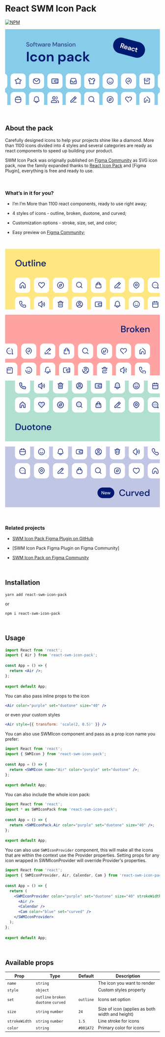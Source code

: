 # React SWM Icon Pack

[![NPM](https://img.shields.io/npm/v/react-swm-icon-pack.svg)](https://www.npmjs.com/package/react-swm-icon-pack)

![Cover art](/images/swm-icon-pack-cover.jpg)    

&nbsp;
&nbsp;
&nbsp;


## About the pack

Carefully designed icons to help your projects shine like a diamond. More than 1100 icons divided into 4 styles and several categories are ready as react components to speed up building your product.

SWM Icon Pack was originally published on [Figma Community](https://www.figma.com/community/file/942053544758339202/SWM-Icon-Pack) as SVG icon pack, now the family expanded thanks to [React Icon Pack](https://www.npmjs.com/package/react-swm-icon-pack) and [Figma Plugin], everything is free and ready to use.

&nbsp;
&nbsp;
&nbsp;

### What’s in it for you?

* I’m I’m More than 1100 react components, ready to use right away;

* 4 styles of icons - outline, broken, duotone, and curved;

* Customization options - stroke, size, set, and color;

* Easy preview on [Figma Community](https://www.figma.com/community/file/942053544758339202/SWM-Icon-Pack);

&nbsp;
&nbsp;
&nbsp;


![Cover art](/images/swm-icon-pack-01.jpg)

![Cover art](/images/swm-icon-pack-02.jpg)

![Cover art](/images/swm-icon-pack-03.jpg)

![Cover art](/images/swm-icon-pack-04.jpg)

&nbsp;
&nbsp;
&nbsp;

### Related projects

* [SWM Icon Pack Figma Plugin on GitHub](https://github.com/kvmxlv/figma-swm-icon-pack)

* [SWM Icon Pack Figma Plugin on Figma Community]

* [SWM Icon Pack on Figma Community](https://www.figma.com/community/file/942053544758339202/SWM-Icon-Pack)

&nbsp;
&nbsp;
&nbsp;


## Installation

    yarn add react-swm-icon-pack

or

    npm i react-swm-icon-pack

&nbsp;
&nbsp;
&nbsp;

## Usage

```jsx
import React from 'react';
import { Air } from 'react-swm-icon-pack';

const App = () => {
  return <Air />;
};

export default App;
```

You can also pass inline props to the icon

```jsx
<Air color="purple" set="duotone" size="40" />
```

or even your custom styles

```jsx
<Air style={{ transform: 'scale(2, 0.5)' }} />
```

You can also use SWMIcon component and pass as a prop icon name you prefer:

```jsx
import React from 'react';
import { SWMIcon } from 'react-swm-icon-pack';

const App = () => {
  return <SWMIcon name="Air" color="purple" set="duotone" />;
};

export default App;
```

You can also include the whole icon pack:

```jsx
import React from 'react';
import * as SWMIconPack from 'react-swm-icon-pack';

const App = () => {
  return <SWMIconPack.Air color="purple" set="duotone" size="40" />;
};

export default App;
```

You can also use `SWMIconProvider` component, this will make all the icons that are within the context use the Provider properties.
Setting props for any icon wrapped in SWMIconProvider will override Provider's properties.

```jsx
import React from 'react';
import { SWMIconProvider, Air, Calendar, Cam } from 'react-swm-icon-pack';

const App = () => {
  return (
    <SWMIconProvider color="purple" set="duotone" size="40" strokeWidth="1.8">
      <Air />
      <Calendar />
      <Cam color="blue" set="curved" />
    </SWMIconProvider>
  );
};

export default App;
```

&nbsp;
&nbsp;
&nbsp;

## Available props

| Prop          | Type                                  | Default   | Description                                     |
| ------------- | ------------------------------------- | --------- | ----------------------------------------------- |
| `name`        | `string`                              |           | The icon you want to render                     |
| `style`       | `object`                              |           | Custom styles property                          |
| `set`         | `outline` `broken` `duotone` `curved` | `outline` | Icons set option                                |
| `size`        | `string` `number`                     | `24`      | Size of icon (applies as both width and height) |
| `strokeWidth` | `string` `number`                     | `1.5`     | Line stroke for icons                           |
| `color`       | `string`                              | `#001A72` | Primary color for icons                         |
